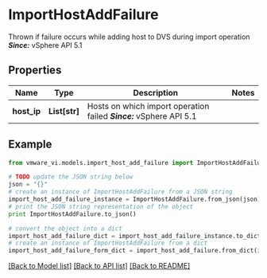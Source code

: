 # ImportHostAddFailure

Thrown if failure occurs while adding host to DVS during import operation  ***Since:*** vSphere API 5.1 

## Properties
Name | Type | Description | Notes
------------ | ------------- | ------------- | -------------
**host_ip** | **List[str]** | Hosts on which import operation failed  ***Since:*** vSphere API 5.1  | 

## Example

```python
from vmware_vi.models.import_host_add_failure import ImportHostAddFailure

# TODO update the JSON string below
json = "{}"
# create an instance of ImportHostAddFailure from a JSON string
import_host_add_failure_instance = ImportHostAddFailure.from_json(json)
# print the JSON string representation of the object
print ImportHostAddFailure.to_json()

# convert the object into a dict
import_host_add_failure_dict = import_host_add_failure_instance.to_dict()
# create an instance of ImportHostAddFailure from a dict
import_host_add_failure_form_dict = import_host_add_failure.from_dict(import_host_add_failure_dict)
```
[[Back to Model list]](../README.md#documentation-for-models) [[Back to API list]](../README.md#documentation-for-api-endpoints) [[Back to README]](../README.md)


